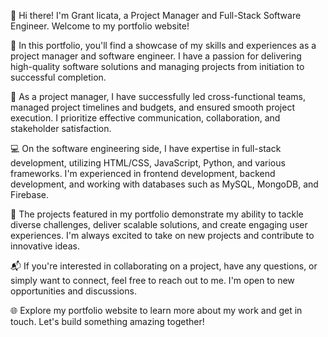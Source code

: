 👋 Hi there! I'm Grant licata, a Project Manager and Full-Stack Software Engineer. Welcome to my portfolio website!

🔭 In this portfolio, you'll find a showcase of my skills and experiences as a project manager and software engineer. I have a passion for delivering high-quality software solutions and managing projects from initiation to successful completion.

💼 As a project manager, I have successfully led cross-functional teams, managed project timelines and budgets, and ensured smooth project execution. I prioritize effective communication, collaboration, and stakeholder satisfaction.

💻 On the software engineering side, I have expertise in full-stack development, utilizing HTML/CSS, JavaScript, Python, and various frameworks. I'm experienced in frontend development, backend development, and working with databases such as MySQL, MongoDB, and Firebase.

🚀 The projects featured in my portfolio demonstrate my ability to tackle diverse challenges, deliver scalable solutions, and create engaging user experiences. I'm always excited to take on new projects and contribute to innovative ideas.

📬 If you're interested in collaborating on a project, have any questions, or simply want to connect, feel free to reach out to me. I'm open to new opportunities and discussions.

🌐 Explore my portfolio website to learn more about my work and get in touch. Let's build something amazing together!
